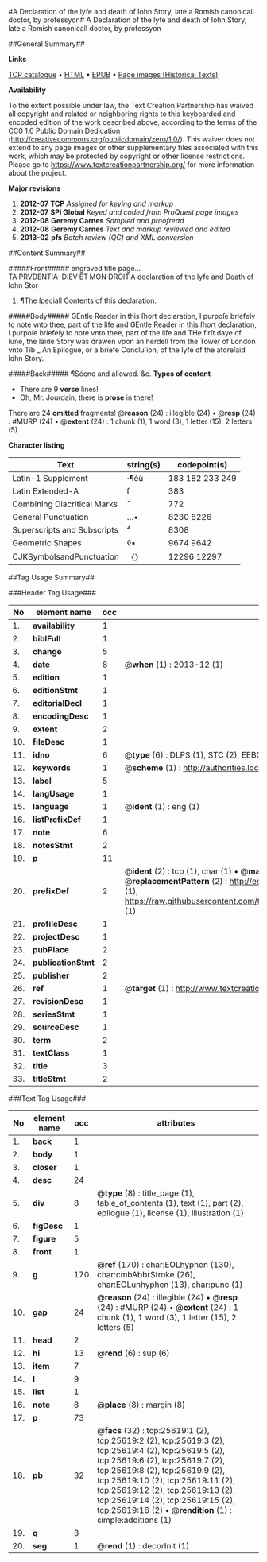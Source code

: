 #A Declaration of the lyfe and death of Iohn Story, late a Romish canonicall doctor, by professyon#
A Declaration of the lyfe and death of Iohn Story, late a Romish canonicall doctor, by professyon

##General Summary##

**Links**

[TCP catalogue](http://www.ota.ox.ac.uk/tcp/)  • 
[HTML](http://tei.it.ox.ac.uk/tcp/Texts-HTML/free/A13/A13004.html)  • 
[EPUB](http://tei.it.ox.ac.uk/tcp/Texts-EPUB/free/A13/A13004.epub) • 
[Page images (Historical Texts)](https://historicaltexts.jisc.ac.uk/eebo-22577610e)

**Availability**

To the extent possible under law, the Text Creation Partnership has waived all copyright and related or neighboring rights to this keyboarded and encoded edition of the work described above, according to the terms of the CC0 1.0 Public Domain Dedication (http://creativecommons.org/publicdomain/zero/1.0/). This waiver does not extend to any page images or other supplementary files associated with this work, which may be protected by copyright or other license restrictions. Please go to https://www.textcreationpartnership.org/ for more information about the project.

**Major revisions**

1. __2012-07__ __TCP__ *Assigned for keying and markup*
1. __2012-07__ __SPi Global__ *Keyed and coded from ProQuest page images*
1. __2012-08__ __Geremy Carnes__ *Sampled and proofread*
1. __2012-08__ __Geremy Carnes__ *Text and markup reviewed and edited*
1. __2013-02__ __pfs__ *Batch review (QC) and XML conversion*

##Content Summary##

#####Front#####
engraved title page…TA·PRVDENTIA··DIEV·ET·MON·DROIT·A declaration of the lyfe and Death of Iohn Stor
1. ¶The ſpeciall Contents of this declaration.

#####Body#####
GEntle Reader in this ſhort declaration, I purpoſe briefely to note vnto thee, part of the life and GEntle Reader in this ſhort declaration, I purpoſe briefely to note vnto thee, part of the life and THe firſt daye of Iune, the ſaide Story was drawen vpon an herdell from the Tower of London vnto Tib
    _ An Epilogue, or a briefe Concluſion, of the lyfe of the aforeſaid Iohn Story.

#####Back#####
¶Séene and allowed. &c.
**Types of content**

  * There are 9 **verse** lines!
  * Oh, Mr. Jourdain, there is **prose** in there!

There are 24 **omitted** fragments! 
 @__reason__ (24) : illegible (24)  •  @__resp__ (24) : #MURP (24)  •  @__extent__ (24) : 1 chunk (1), 1 word (3), 1 letter (15), 2 letters (5)

**Character listing**


|Text|string(s)|codepoint(s)|
|---|---|---|
|Latin-1 Supplement|·¶éù|183 182 233 249|
|Latin Extended-A|ſ|383|
|Combining             Diacritical Marks|̄|772|
|General Punctuation|…•|8230 8226|
|Superscripts             and Subscripts|⁴|8308|
|Geometric Shapes|◊▪|9674 9642|
|CJKSymbolsandPunctuation|〈〉|12296 12297|

##Tag Usage Summary##

###Header Tag Usage###

|No|element name|occ|attributes|
|---|---|---|---|
|1.|__availability__|1||
|2.|__biblFull__|1||
|3.|__change__|5||
|4.|__date__|8| @__when__ (1) : 2013-12 (1)|
|5.|__edition__|1||
|6.|__editionStmt__|1||
|7.|__editorialDecl__|1||
|8.|__encodingDesc__|1||
|9.|__extent__|2||
|10.|__fileDesc__|1||
|11.|__idno__|6| @__type__ (6) : DLPS (1), STC (2), EEBO-CITATION (1), OCLC (1), VID (1)|
|12.|__keywords__|1| @__scheme__ (1) : http://authorities.loc.gov/ (1)|
|13.|__label__|5||
|14.|__langUsage__|1||
|15.|__language__|1| @__ident__ (1) : eng (1)|
|16.|__listPrefixDef__|1||
|17.|__note__|6||
|18.|__notesStmt__|2||
|19.|__p__|11||
|20.|__prefixDef__|2| @__ident__ (2) : tcp (1), char (1)  •  @__matchPattern__ (2) : ([0-9\-]+):([0-9IVX]+) (1), (.+) (1)  •  @__replacementPattern__ (2) : http://eebo.chadwyck.com/downloadtiff?vid=$1&page=$2 (1), https://raw.githubusercontent.com/textcreationpartnership/Texts/master/tcpchars.xml#$1 (1)|
|21.|__profileDesc__|1||
|22.|__projectDesc__|1||
|23.|__pubPlace__|2||
|24.|__publicationStmt__|2||
|25.|__publisher__|2||
|26.|__ref__|1| @__target__ (1) : http://www.textcreationpartnership.org/docs/. (1)|
|27.|__revisionDesc__|1||
|28.|__seriesStmt__|1||
|29.|__sourceDesc__|1||
|30.|__term__|2||
|31.|__textClass__|1||
|32.|__title__|3||
|33.|__titleStmt__|2||


###Text Tag Usage###

|No|element name|occ|attributes|
|---|---|---|---|
|1.|__back__|1||
|2.|__body__|1||
|3.|__closer__|1||
|4.|__desc__|24||
|5.|__div__|8| @__type__ (8) : title_page (1), table_of_contents (1), text (1), part (2), epilogue (1), license (1), illustration (1)|
|6.|__figDesc__|1||
|7.|__figure__|5||
|8.|__front__|1||
|9.|__g__|170| @__ref__ (170) : char:EOLhyphen (130), char:cmbAbbrStroke (26), char:EOLunhyphen (13), char:punc (1)|
|10.|__gap__|24| @__reason__ (24) : illegible (24)  •  @__resp__ (24) : #MURP (24)  •  @__extent__ (24) : 1 chunk (1), 1 word (3), 1 letter (15), 2 letters (5)|
|11.|__head__|2||
|12.|__hi__|13| @__rend__ (6) : sup (6)|
|13.|__item__|7||
|14.|__l__|9||
|15.|__list__|1||
|16.|__note__|8| @__place__ (8) : margin (8)|
|17.|__p__|73||
|18.|__pb__|32| @__facs__ (32) : tcp:25619:1 (2), tcp:25619:2 (2), tcp:25619:3 (2), tcp:25619:4 (2), tcp:25619:5 (2), tcp:25619:6 (2), tcp:25619:7 (2), tcp:25619:8 (2), tcp:25619:9 (2), tcp:25619:10 (2), tcp:25619:11 (2), tcp:25619:12 (2), tcp:25619:13 (2), tcp:25619:14 (2), tcp:25619:15 (2), tcp:25619:16 (2)  •  @__rendition__ (1) : simple:additions (1)|
|19.|__q__|3||
|20.|__seg__|1| @__rend__ (1) : decorInit (1)|
